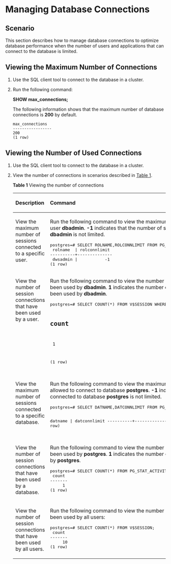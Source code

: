 # Managing Database Connections<a name="dws_01_0039"></a>

## Scenario<a name="section17619740162122"></a>

This section describes how to manage database connections to optimize database performance when the number of users and applications that can connect to the database is limited.

## Viewing the Maximum Number of Connections<a name="section63237288162656"></a>

1.  Use the SQL client tool to connect to the database in a cluster.
2.  Run the following command:

    **SHOW max\_connections;**

    The following information shows that the maximum number of database connections is  **200**  by default.

    ```
    max_connections
    ----------------- 
    200
    (1 row)
    ```


## Viewing the Number of Used Connections<a name="section51149057162719"></a>

1.  Use the SQL client tool to connect to the database in a cluster.
2.  View the number of connections in scenarios described in  [Table 1](#tecae727d5c1d47f897891d48c13a5589).

    **Table  1**  Viewing the number of connections

    <a name="tecae727d5c1d47f897891d48c13a5589"></a>
    <table><thead align="left"><tr id="r179959cf45364cf58c799bda03c7bb64"><th class="cellrowborder" valign="top" width="31.41%" id="mcps1.2.3.1.1"><p id="ae171f1cd533b4726b49baf1132425434"><a name="ae171f1cd533b4726b49baf1132425434"></a><a name="ae171f1cd533b4726b49baf1132425434"></a><strong id="b3780005091637"><a name="b3780005091637"></a><a name="b3780005091637"></a>Description</strong></p>
    </th>
    <th class="cellrowborder" valign="top" width="68.58999999999999%" id="mcps1.2.3.1.2"><p id="a28ea6d3b74bd402e9d3dcfeeb2e0746f"><a name="a28ea6d3b74bd402e9d3dcfeeb2e0746f"></a><a name="a28ea6d3b74bd402e9d3dcfeeb2e0746f"></a><strong id="b997270598115138"><a name="b997270598115138"></a><a name="b997270598115138"></a>Command</strong></p>
    </th>
    </tr>
    </thead>
    <tbody><tr id="rf78f73de6ad54b2a8e09f2d3382d3dbd"><td class="cellrowborder" valign="top" width="31.41%" headers="mcps1.2.3.1.1 "><p id="afb7e4b301e2843e7a08a5ff536ddbeed"><a name="afb7e4b301e2843e7a08a5ff536ddbeed"></a><a name="afb7e4b301e2843e7a08a5ff536ddbeed"></a>View the maximum number of sessions connected to a specific user.</p>
    </td>
    <td class="cellrowborder" valign="top" width="68.58999999999999%" headers="mcps1.2.3.1.2 "><p id="ab8dd33c527184267906ad039a6609f45"><a name="ab8dd33c527184267906ad039a6609f45"></a><a name="ab8dd33c527184267906ad039a6609f45"></a>Run the following command to view the maximum number of sessions connected to user <strong id="b865093478115336"><a name="b865093478115336"></a><a name="b865093478115336"></a>dbadmin</strong>. <span class="parmvalue" id="parmvalue1796574260115424"><a name="parmvalue1796574260115424"></a><a name="parmvalue1796574260115424"></a><b>-1</b></span> indicates that the number of sessions connected to user <strong id="b2043011165115517"><a name="b2043011165115517"></a><a name="b2043011165115517"></a>dbadmin</strong> is not limited.</p>
    <pre class="screen" id="screen5384699191838"><a name="screen5384699191838"></a><a name="screen5384699191838"></a>postgres=# SELECT ROLNAME,ROLCONNLIMIT FROM PG_ROLES WHERE ROLNAME='dbadmin';
     rolname  | rolconnlimit
    ----------+--------------
     dwsadmin |           -1
    (1 row)</pre>
    </td>
    </tr>
    <tr id="rb9364ee1488746ba915d61980913738b"><td class="cellrowborder" valign="top" width="31.41%" headers="mcps1.2.3.1.1 "><p id="a84b65df54eb7428fb4beefcf68b01d51"><a name="a84b65df54eb7428fb4beefcf68b01d51"></a><a name="a84b65df54eb7428fb4beefcf68b01d51"></a>View the number of session connections that have been used by a user.</p>
    </td>
    <td class="cellrowborder" valign="top" width="68.58999999999999%" headers="mcps1.2.3.1.2 "><p id="a7bbf9e48551c4e42bc4e3d96f03ef5f9"><a name="a7bbf9e48551c4e42bc4e3d96f03ef5f9"></a><a name="a7bbf9e48551c4e42bc4e3d96f03ef5f9"></a>Run the following command to view the number of session connections that have been used by <strong id="b125312233611565"><a name="b125312233611565"></a><a name="b125312233611565"></a>dbadmin</strong>. <span class="parmvalue" id="parmvalue1935199523115611"><a name="parmvalue1935199523115611"></a><a name="parmvalue1935199523115611"></a><b>1</b></span> indicates the number of session connections that have been used by <strong id="b745440350115630"><a name="b745440350115630"></a><a name="b745440350115630"></a>dbadmin</strong>.</p>
    <pre class="screen" id="screen32646809135149"><a name="screen32646809135149"></a><a name="screen32646809135149"></a>postgres=# SELECT COUNT(*) FROM V$SESSION WHERE USERNAME='dbadmin';
    
     count
    -------
         1
    (1 row)</pre>
    </td>
    </tr>
    <tr id="r889ca3da3fd94fac8d7084502eb05337"><td class="cellrowborder" valign="top" width="31.41%" headers="mcps1.2.3.1.1 "><p id="a299da3745d0b40e48789114e0fa70011"><a name="a299da3745d0b40e48789114e0fa70011"></a><a name="a299da3745d0b40e48789114e0fa70011"></a>View the maximum number of sessions connected to a specific database.</p>
    </td>
    <td class="cellrowborder" valign="top" width="68.58999999999999%" headers="mcps1.2.3.1.2 "><p id="ac7ab9e1f26c84b959f03594e27683d08"><a name="ac7ab9e1f26c84b959f03594e27683d08"></a><a name="ac7ab9e1f26c84b959f03594e27683d08"></a>Run the following command to view the maximum number of sessions that are allowed to connect to database <strong id="b1058998606115824"><a name="b1058998606115824"></a><a name="b1058998606115824"></a>postgres</strong>. <span class="parmvalue" id="parmvalue389108586115837"><a name="parmvalue389108586115837"></a><a name="parmvalue389108586115837"></a><b>-1</b></span> indicates that the number of sessions connected to database <strong id="b55587509011593"><a name="b55587509011593"></a><a name="b55587509011593"></a>postgres</strong> is not limited.</p>
    <pre class="screen" id="s116628f616314f27a5a02cd806cf7e23"><a name="s116628f616314f27a5a02cd806cf7e23"></a><a name="s116628f616314f27a5a02cd806cf7e23"></a>postgres=# SELECT DATNAME,DATCONNLIMIT FROM PG_DATABASE WHERE DATNAME='postgres';
    
     datname  | datconnlimit
    ----------+--------------
     postgres |           -1
    (1 row)</pre>
    </td>
    </tr>
    <tr id="r1d23eb9755ed45379a778f04d1a7ceea"><td class="cellrowborder" valign="top" width="31.41%" headers="mcps1.2.3.1.1 "><p id="af67879da387345dc9470f0d5872e160c"><a name="af67879da387345dc9470f0d5872e160c"></a><a name="af67879da387345dc9470f0d5872e160c"></a>View the number of session connections that have been used by a database.</p>
    </td>
    <td class="cellrowborder" valign="top" width="68.58999999999999%" headers="mcps1.2.3.1.2 "><p id="adc65e02e0fde4ae2ae7bda282f3eb6a4"><a name="adc65e02e0fde4ae2ae7bda282f3eb6a4"></a><a name="adc65e02e0fde4ae2ae7bda282f3eb6a4"></a>Run the following command to view the number of session connections that have been used by <strong id="b1270571750115942"><a name="b1270571750115942"></a><a name="b1270571750115942"></a>postgres</strong>. <span class="parmvalue" id="parmvalue704494337115950"><a name="parmvalue704494337115950"></a><a name="parmvalue704494337115950"></a><b>1</b></span> indicates the number of connections that have been used by <strong id="b10474119711202"><a name="b10474119711202"></a><a name="b10474119711202"></a>postgres</strong>.</p>
    <pre class="screen" id="screen502887401659"><a name="screen502887401659"></a><a name="screen502887401659"></a>postgres=# SELECT COUNT(*) FROM PG_STAT_ACTIVITY WHERE DATNAME='postgres';
     count 
    -------
         1
    (1 row)</pre>
    </td>
    </tr>
    <tr id="rc9f924a62f4e4ea8b06e58653f1f3a90"><td class="cellrowborder" valign="top" width="31.41%" headers="mcps1.2.3.1.1 "><p id="aa5d31760ef1d4425bd3e68793c11148c"><a name="aa5d31760ef1d4425bd3e68793c11148c"></a><a name="aa5d31760ef1d4425bd3e68793c11148c"></a>View the number of session connections that have been used by all users.</p>
    </td>
    <td class="cellrowborder" valign="top" width="68.58999999999999%" headers="mcps1.2.3.1.2 "><p id="a1df256201d644b6cbaa4a5984fd7b554"><a name="a1df256201d644b6cbaa4a5984fd7b554"></a><a name="a1df256201d644b6cbaa4a5984fd7b554"></a>Run the following command to view the number of session connections that have been used by all users:</p>
    <pre class="screen" id="sf5d5e911ba2f485bba92984f0375526a"><a name="sf5d5e911ba2f485bba92984f0375526a"></a><a name="sf5d5e911ba2f485bba92984f0375526a"></a>postgres=# SELECT COUNT(*) FROM V$SESSION;
     count
    -------
         10
    (1 row)</pre>
    </td>
    </tr>
    </tbody>
    </table>


